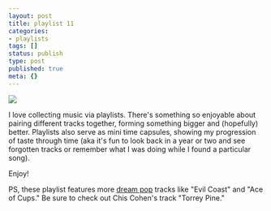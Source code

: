```yaml
---
layout: post
title: playlist 11
categories:
- playlists
tags: []
status: publish
type: post
published: true
meta: {}
---
```


![](/squarespace_images/content_v1_50dcc98be4b0c2f49762636c_1483421769157-DD2JBVAGL02RL7EVD89P_nyc_fire-escape_playlist_)
  


  





I love collecting music via playlists. There's something so enjoyable about pairing different tracks together, forming something bigger and (hopefully) better. Playlists also serve as mini time capsules, showing my progression of taste through time (aka it's fun to look back in a year or two and see forgotten tracks or remember what I was doing while I found a particular song). 

Enjoy!

PS, these playlist features more 
[dream pop](https://en.wikipedia.org/wiki/Dream_pop) tracks like "Evil Coast" and "Ace of Cups." Be sure to check out Chis Cohen's track "Torrey Pine."
